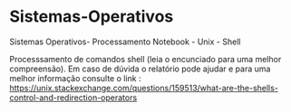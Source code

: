 # Sistemas-Operativos
Sistemas Operativos- Processamento Notebook - Unix - Shell

Processsamento de comandos shell (leia o encunciado para uma melhor compreensão).
Em caso de dúvida o relatório pode ajudar e para uma melhor informação consulte o link : https://unix.stackexchange.com/questions/159513/what-are-the-shells-control-and-redirection-operators 
